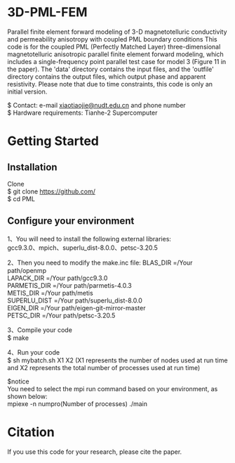 # 3D-PML-FEM
Parallel finite element forward modeling of 3-D magnetotelluric conductivity and permeability anisotropy with coupled PML boundary conditions
This code is for the coupled PML (Perfectly Matched Layer) three-dimensional magnetotelluric anisotropic parallel finite element forward modeling, which includes a single-frequency point parallel test case for model 3 (Figure 11 in the paper). The 'data' directory contains the input files, and the 'outfile' directory contains the output files, which output phase and apparent resistivity. Please note that due to time constraints, this code is only an initial version.

$ Contact: e-mail xiaotiaojie@nudt.edu.cn and phone number  
$ Hardware requirements: Tianhe-2 Supercomputer  

# Getting Started
## Installation
Clone  
$ git clone https://github.com/  
$ cd PML

## Configure your environment
1、You will need to install the following external libraries:  
gcc9.3.0、mpich、superlu_dist-8.0.0、petsc-3.20.5 

2、Then you need to modify the make.inc file: 
BLAS_DIR     =/Your path/openmp  
LAPACK_DIR   =/Your path/gcc9.3.0  
PARMETIS_DIR =/Your path/parmetis-4.0.3  
METIS_DIR    =/Your path/metis  
SUPERLU_DIST =/Your path/superlu_dist-8.0.0  
EIGEN_DIR     =/Your path/eigen-git-mirror-master  
PETSC_DIR    =/Your path/petsc-3.20.5  

3、Compile your code    
$ make

4、Run your code  
$ sh mybatch.sh X1 X2 (X1 represents the number of nodes used at run time and X2 represents the total number of processes used at run time)  

$notice    
You need to select the mpi run command based on your environment, as shown below:  
mpiexe -n numpro(Number of processes) ./main

# Citation  
If you use this code for your research, please cite the paper.

